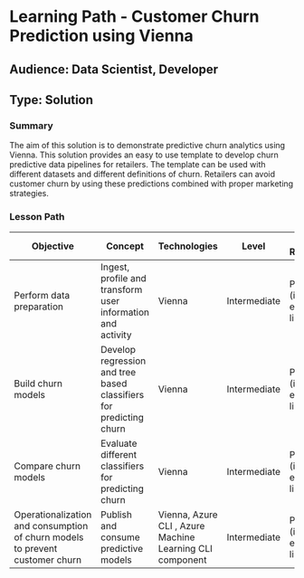 # Learning Path - Customer Churn Prediction using Vienna

## Audience: Data Scientist, Developer
## Type: Solution

### Summary
The aim of this solution is to demonstrate predictive churn analytics using Vienna. This solution provides an easy to use template to develop churn predictive data pipelines for retailers. The template can be used with different datasets and different definitions of churn. Retailers can avoid customer churn by using these predictions combined with proper marketing strategies. 


### Lesson Path

| Objective |	Concept	| Technologies | Level | Pre-Requisites | Deliverable Date
| --- |	---	| --- | ---  | ---  | --- 
| Perform data preparation | Ingest, profile and transform user information and activity | Vienna | Intermediate | Python (including external libraries) | Aug 18, 2017
| Build churn models | Develop regression and tree based classifiers for predicting churn | Vienna | Intermediate | Python (including external libraries) | Aug 25, 2017 
| Compare churn models | Evaluate different classifiers for predicting churn | Vienna | Intermediate | Python (including external libraries) | Aug 30, 2017
| Operationalization and consumption of churn models to prevent customer churn| Publish and consume predictive models | Vienna, Azure CLI , Azure Machine Learning CLI component | Intermediate | Python (including external libraries) | Sep 08, 2017
